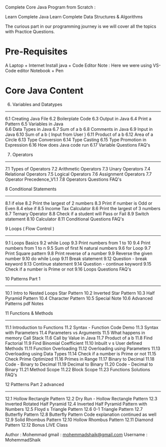 Complete Core Java Program from Scratch : 

Learn Complete Java
Learn Complete Data Structures & Algorithms

The curious part in our programming journey is we will cover all the topics with Practice Questions.

Pre-Requisites
==============

A Laptop + Internet
Install java + Code Editor 
Note : Here we were using VS-Code editor 
Notebook + Pen 

Core Java Content 
=================

6. Variables and Datatypes
**************************
6.1 Creating Java File
6.2 Boilerplate Code
6.3 Output in Java
6.4 Print a Pattern
6.5 Variables in Java	
6.6 Data Types in Java
6.7 Sum of a b
6.8 Comments in Java
6.9 Input in Java
6.10 Sum of a b ( Input from User )
6.11 Product of a b
6.12 Area of a Circle
6.13 Type Conversion
6.14 Type Casting
6.15 Type Promotion in Expression
6.16 How does Java code run
6.17 Variable Questions FAQ's 

7. Operators
*************
7.1 Types of Operators
7.2 Arithmetic Operators
7.3 Unary Operators
7.4 Relational Operators
7.5 Logical Operators
7.6 Assignment Operators
7.7 Operator Precedence_V1.1
7.8 Operators Questions FAQ's

8 Conditional Statements
************************
8.1 if else
8.2 Print the largest of 2 numbers
8.3 Print if number is Odd or Even
8.4 else if
8.5 Income Tax Calculator
8.6 Print the largest of 3 numbers
8.7 Ternary Operator
8.8 Check if a student will Pass or Fail
8.9 Switch statement
8.10 Calculator
8.11 Conditional Questions FAQ's

9 Loops ( Flow Control )
*************************
9.1 Loops Basics
9.2 while Loop
9.3 Print numbers from 1 to 10
9.4 Print numbers from 1 to n
9.5 Sum of first N natural numbers
9.6 for Loop
9.7 Print Square pattern
9.8 Print reverse of a number
9.9 Reverse the given number
9.10 do while Loop
9.11 Break statement
9.12 Question - break keyword
9.13 Continue statement
9.14 Question - continue keyword
9.15 Check if a number is Prime or not
9.16 Loops Questions FAQ's

10 Patterns Part 1
******************

10.1 Intro to Nested Loops Star Pattern
10.2 Inverted Star Pattern
10.3 Half Pyramid Pattern
10.4 Character Pattern
10.5 Special Note
10.6 Advanced Patterns pdf Notes

11 Functions & Methods
**********************
11.1 Introduction to Functions
11.2 Syntax - Function Code Demo
11.3 Syntax with Parameters
11.4 Parameters vs Arguments
11.5 What happens in memory Call Stack
11.6 Call by Value in Java
11.7 Product of a b
11.8 Find Factorial
11.9 Find Binomial Coefficient
11.10 Inbuilt v s User defined Methods
11.11 Function Overloading
11.12 Overloading using Parameters
11.13 Overloading using Data Types
11.14 Check if a number is Prime or not
11.15 Check Prime Optimized
11.16 Primes in Range
11.17 Binary to Decimal
11.18 Code - Binary to Decimal
11.19 Decimal to Binary
11.20 Code - Decimal to Binary
11.21 Method Scope
11.22 Block Scope
11.23 Functions Solutions FAQ's

12 Pattterns Part 2 advanced
****************************

12.1 Hollow Rectangle Pattern
12.2 Dry Run - Hollow Rectangle Pattern
12.3 Inverted Rotated Half Pyramid
12.4 Inverted Half Pyramid Pattern with Numbers
12.5 Floyd s Triangle Pattern
12.6 0-1 Triangle Pattern
12.7 Butterfly Pattern
12.8 Butterfly Pattern Code explanation continued as well
12.9 Solid Rhombus Pattern
12.10 Hollow Rhombus Pattern
12.11 Diamond Pattern
12.12 Bonus LIVE Class

Author : Mohemmad
gmail : mohemmadshaik@gmail.com
Username : MohemmadShaik

